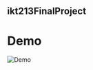 ## ikt213FinalProject

# Demo

![Demo](https://drive.google.com/file/d/1cqs-E7-pm3XBWVduF6MNSGFKH1GfF_Ds/view)

